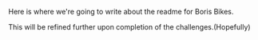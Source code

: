 Here is where we're going to write about the readme for Boris Bikes.

This will be refined further upon completion of the challenges.(Hopefully)
 
